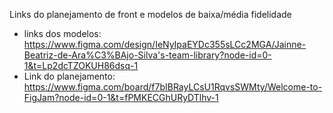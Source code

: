 Links do planejamento de front e modelos de baixa/média fidelidade
- links dos modelos: https://www.figma.com/design/IeNyIpaEYDc355sLCc2MGA/Jainne-Beatriz-de-Ara%C3%BAjo-Silva's-team-library?node-id=0-1&t=Lp2dcTZOKUH86dsq-1
- Link do planejamento: https://www.figma.com/board/f7bIBRayLCsU1RqvsSWMty/Welcome-to-FigJam?node-id=0-1&t=fPMKECGhURyDTlhv-1
